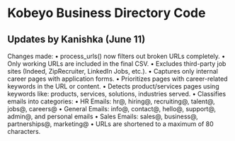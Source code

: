 
# Kobeyo Business Directory Code

## Updates by Kanishka (June 11)

Changes made:
	•	process_urls() now filters out broken URLs completely.
	•	Only working URLs are included in the final CSV.
	•	Excludes third-party job sites (Indeed, ZipRecruiter, LinkedIn Jobs, etc.).
	•	Captures only internal career pages with application forms.
	•	Prioritizes pages with career-related keywords in the URL or content.
	•	Detects product/services pages using keywords like:
products, services, solutions, industries served.
	•	Classifies emails into categories:
	•	HR Emails: hr@, hiring@, recruiting@, talent@, jobs@, careers@
	•	General Emails: info@, contact@, hello@, support@, admin@, and personal emails
	•	Sales Emails: sales@, business@, partnerships@, marketing@
	•	URLs are shortened to a maximum of 80 characters.


